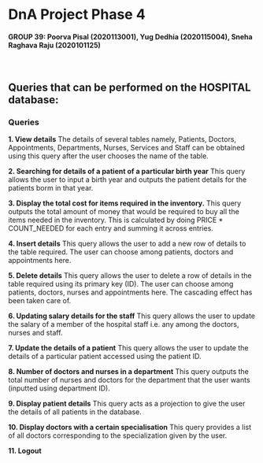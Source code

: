 # DnA Project Phase 4

#### **GROUP 39: Poorva Pisal (2020113001), Yug Dedhia (2020115004), Sneha Raghava Raju (2020101125)**

<br>

## Queries that can be performed on the HOSPITAL database:

### Queries
**1. View details**
The details of several tables namely, Patients, Doctors, Appointments, Departments, Nurses, Services and Staff can be obtained using this query after the user chooses the name of the table.

**2. Searching for details of a patient of a particular birth year**
This query allows the user to input a birth year and outputs the patient details for the patients borm in that year.

**3. Display the total cost for items required in the inventory.**
This query outputs the total amount of money that would be required to buy all the items needed in the inventory.  This is calculated by doing PRICE * COUNT_NEEDED for each entry and summing it across entries. 

**4. Insert details**
This query allows the user to add a new row of details to the table required. The user can choose among patients, doctors and appointments here.

**5. Delete details**
This query allows the user to delete a row of details in the table required using its primary key (ID). The user can choose among patients, doctors, nurses and appointments here. The cascading effect has been taken care of.

**6. Updating salary details for the staff**
This query allows the user to update the salary of a member of the hospital staff i.e. any among the doctors, nurses and staff.

**7. Update the details of a patient**
This query allows the user to update the details of a particular patient accessed using the patient ID.

**8. Number of doctors and nurses in a department**
This query outputs the total number of nurses and doctors for the department that the user wants (inputted using department ID).

**9. Display patient details**
This query acts as a projection to give the user the details of all patients in the database.

**10. Display doctors with a certain specialisation**
This query provides a list of all doctors corresponding to the specialization given by the user.

**11. Logout**

